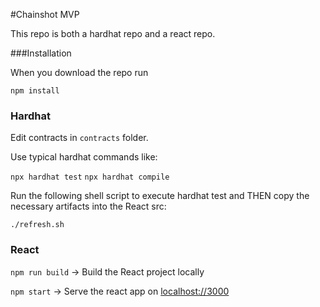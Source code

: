 #Chainshot MVP

This repo is both a hardhat repo and a react repo. 


###Installation

When you download the repo run

`npm install`
### Hardhat

Edit contracts in `contracts` folder. 

Use typical hardhat commands like:

`npx hardhat test`
`npx hardhat compile`

Run the following shell script to execute hardhat test and THEN copy the necessary artifacts into the React src:

`./refresh.sh`

### React

`npm run build` -> Build the React project locally

`npm start` -> Serve the react app on [localhost://3000](http://localhost:3001/)




